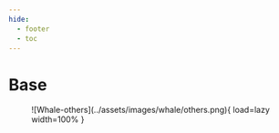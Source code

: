 ```yaml
---
hide:
  - footer
  - toc
---
```


# Base

<figure markdown>
  ![Whale-others](../assets/images/whale/others.png){ load=lazy width=100% }
</figure>
